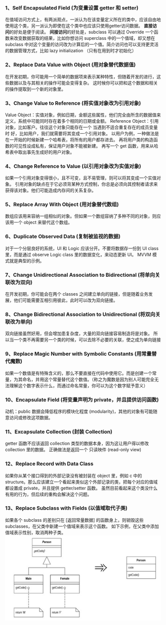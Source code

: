 ### 1、Self Encapsulated Field (为变量设置 getter 和 setter)

在值域访问方式上，有两派观点，一派认为在该变量定义所在的类中，应该自由地使用这个类，另一派认为即使在这个类中也应该只使用getter访问数据。
**直接访问**的好处是便于阅读。
**间接访问**的好处是，subclass 可以通过 Override 一个函数来改变数据获取的结果，比如你想访问 superclass 中的一个值域，却又想在 subclass 中对这个变量的访问改为计算后的一个值。简介访问也可以支持更灵活的数据管理方式，比如 lazy initialization （只有在用到时才初始化）

### 2、Replace Data Value with Object (用对象替代数据值)

在开发初期，你可能用一个简单的数据项来表示某种特性，但随着开发的进行，这些数据以及与其相关的操作可能会变得复杂。
这时候你可以把和这个数据和相关的操作提取到一个新的对象里。

### 3、Change Value to Reference (将实值对象改为引用对象)

Value Object：实值对象，例如日期，金额这些属性，他们完全由所含的数据值来定义，系统中可能同时存在着多个相同的日期或金额。
Reference Object：引用对象，比如客户。往往这个对象只能存在一个
当遇到不适合重复存在的成员变量时 好，比如用户，我们就需要将其变成一个引用对象。
以用户为例，一种做法是在一开始的时候新建一个哈希表，将所有的用户都存进去。
再将用户类的构造函数的可见性设成私有，保证用户对象不能被新建。
再写一个 get 函数，用来从哈希表中取出事先生成好的用户对象。

### 4、Change Reference to Value (以引用对象改为实值对象)

如果一个引用对象变得很小，且不可变，且不易管理，则可以将其变成一个实值对象。
引用对象的缺点在于它必须背某种方式控制，你总是必须向其控制者请求来获得该对象。他们可能造成内存间的关系复杂。

### 5、Replace Array With Object (用对象替代数组)

数组应该用来容纳一组相似的对象。但如果一个数组容纳了多种不同的对象，则应该用一个 object 来替代这个数组。

### 6、Duplicate Observed Data (复制被监视的数据)

对于一个分层良好的系统，UI 和 Logic 应该分开。不要将数据存一份到 UI class 里，而是通过 observe Logic class 里的数据变化，来动态更新 UI。
MVVM 模式就是典型的示例。

### 7、Change Unidirectional Association to Bidirectional (将单向关联改为双向)

在开发初期，你可能会在两个 classes 之间建立单向的链接，但是随着业务发展，他们可能需要互相引用彼此，此时可以改为双向链接。

### 8、Change Bidirectional Association to Unidirectional (将双向关联改为单向)

双向链接虽然好用，但会增加患复杂度，大量的双向链接容易制造将是对象。
所以当一个类不再需要另一个类的时候，可以去除不必要的关联，使之成为单向链接

### 9、Replace Magic Number with Symbolic Constants (用常量替代魔数)

如果一个数值是有特殊含义的，那么不要直接在代码中使用它。而是创建一个常量，为其命名，并用这个常量替代这个数值。（称之为魔数是因为别人可能完全无法理解这个数字表示什么，而通过命名常量，你可以为这个数字赋予意义）

### 10、Encapsulate Field (将变量声明为 private，并且提供访问函数)

动机：public 数据会降低程序的模块化程度 (modularity)，其他的对象有可能随意访问或修改这项数据。

### 11、Excapsulate Collection (封装 Collection)

getter 函数不应该返回 collection 类型的数据本身，因为这让用户得以修改 collection 里的数据。
正确做法是返回一个 只读映件 (read-only view)

### 12、Replace Record with Data Class

如果你从某个接口得到的外部记录没有被封装在 object 里，例如 c 中的 structure。那么应该建立一个看起来类似这个外部记录的类，把每个对应的值域都设置成 private，并且提供 getter/setter 函数。
虽然目前看起来这个类没什么有用的行为，但后续的重构会解决这个问题。

### 13、Replace Subclass with Fields (以值域取代子类)

如果各个 subclass 的差别只在 [返回常量数据] 的函数身上，则销毁这些 subclasses，在父类中新建一个值域来表示这个函数。
如下示例，在父类中添加值域表示性别，取消两种子类。
![image](../image/replace_subclass_with_fields.png)
